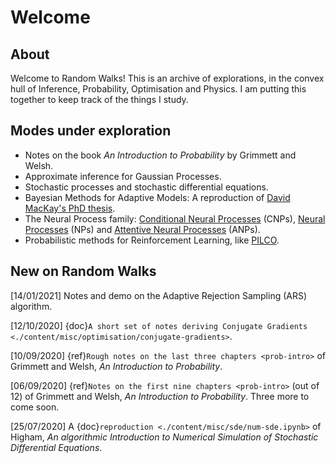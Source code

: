 # Welcome

## About

Welcome to Random Walks! This is an archive of explorations, in the convex
 hull of Inference, Probability, Optimisation and Physics. I am putting this
  together to keep track of the things I study.

## Modes under exploration

- Notes on the book *An Introduction to Probability* by Grimmett and Welsh.
- Approximate inference for Gaussian Processes.
- Stochastic processes and stochastic differential equations.
- Bayesian Methods for Adaptive Models: A reproduction of [David MacKay's PhD thesis](http://www.inference.org.uk/mackay/thesis.pdf).
- The Neural Process family: [Conditional Neural Processes](https://arxiv.org/abs/1807.01613) (CNPs), [Neural Processes](https://arxiv.org/abs/1807.01622) (NPs) and [Attentive Neural Processes](https://arxiv.org/abs/1901.05761) (ANPs).
- Probabilistic methods for Reinforcement Learning, like [PILCO](https://www.doc.ic.ac.uk/~mpd37/publications/pami_final_w_appendix.pdf).

## New on Random Walks

[14/01/2021] Notes and demo on the Adaptive Rejection Sampling (ARS) algorithm.

[12/10/2020] {doc}`A short set of notes deriving Conjugate Gradients <./content/misc/optimisation/conjugate-gradients>`.

[10/09/2020] {ref}`Rough notes on the last three chapters <prob-intro>` of Grimmett and Welsh, *An Introduction to Probability*.

[06/09/2020] {ref}`Notes on the first nine chapters <prob-intro>` (out of 12) of Grimmett and Welsh, *An Introduction to Probability*. Three more to come soon.

[25/07/2020] A {doc}`reproduction <./content/misc/sde/num-sde.ipynb>` of Higham, *An algorithmic Introduction to Numerical Simulation of Stochastic Differential Equations*.
